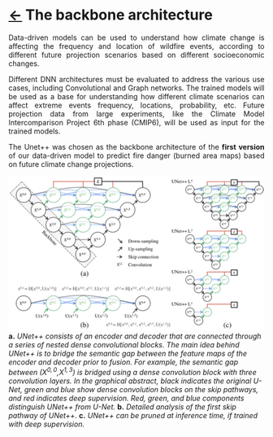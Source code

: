 # [&larr;](../README.md) The backbone architecture

<p align="justify"> Data-driven models can be used to understand how climate change is affecting the frequency and location of wildfire events, according to different future projection scenarios based on different socioeconomic changes.</p>

<p align="justify"> Different DNN architectures must be evaluated to address the various use cases, including Convolutional and Graph networks. The trained models will be used as a base for understanding how different climate scenarios can affect extreme events frequency, locations, probability, etc. Future projection data from large experiments, like the Climate Model Intercomparison Project 6th phase (CMIP6), will be used as input for the trained models. </p>

<p align="justify"> The <a href="https://arxiv.org/abs/1807.10165" style="text-decoration:none;"> Unet++ </a> was chosen as the backbone architecture of the <b>first version</b> of our data-driven model to predict fire danger (burned area maps) based on future climate change projections.</p>
 
![Unet++](../images/unetpp_paper.png)
**a.** _UNet++ consists of an encoder and decoder that are connected through a series of nested dense convolutional blocks. The main idea behind UNet++ is to bridge the semantic gap between the feature maps of the encoder and decoder prior to fusion. For example, the semantic gap between ($X^{0,0}$,$X^{1,3}$) is bridged using a dense convolution block with three convolution layers. In the graphical abstract, black indicates the original U-Net, green and blue show dense convolution blocks on the skip pathways, and red indicates deep supervision. Red, green, and blue components distinguish UNet++ from U-Net._
**b.** _Detailed analysis of the first skip pathway of UNet++._
**c.** _UNet++ can be pruned at inference time, if trained with deep supervision._



